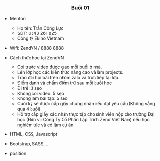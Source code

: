 ### <div align="center">Buổi 01</div>

- Mentor:
  - Họ tên: Trần Công Lực
  - SĐT: 0343 261 825
  - Công ty Ekino Vietnam

- Wifi: ZendVN / 8888 8888

- Cách thức học tại ZendVN
  - Coi trước video được giao mỗi buổi ở nhà.
  - Lên lớp học các kiến thức nâng cao và làm projects.
  - Trao đổi hỏi bài trên nhóm zalo và trực tiếp tại lớp.
  - Điểm danh và chấm điểm trừ sau mỗi buổi học
  - Đi trễ: 3 sẹo
  - Không coi video: 5 sẹo
  - Không làm bài tập: 5 sẹo
  - Cuối kỳ sẽ được cấp giấy chứng nhận nếu đạt yêu cầu (Không vắng quá 4 buổi)
  - Hỗ trợ cấp giấy xác nhận thực tập cho sinh viên nộp cho trường Đại học (Đơn vị: Công Ty Cổ Phần Lập Trình Zend Việt Nam) nếu học nghiêm túc và có làm dự án.


- HTML, CSS, Javascript
- Bootstrap, SASS, ...


- position